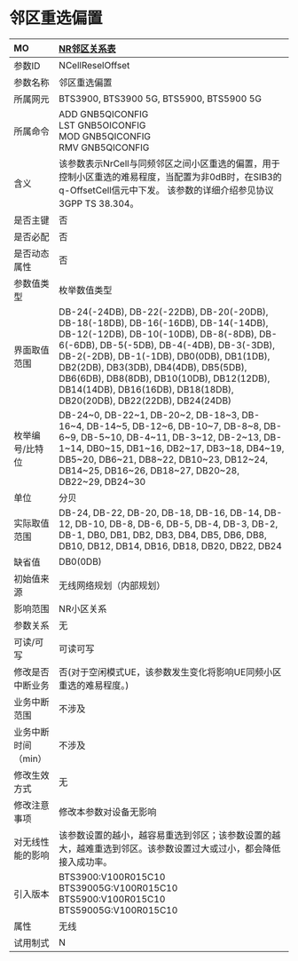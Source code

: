 # 邻区重选偏置<table><thread><tr><th align = "left">MO</th><th align = "left"><a href = "index.html#邻区重选偏置-7">NR邻区关系表</a></td></tr></thread><tbody><tr><td>参数ID</td><td>NCellReselOffset</td></tr><tr><td>参数名称</td><td>邻区重选偏置</td></tr><tr><td>所属网元</td><td>BTS3900, BTS3900 5G, BTS5900, BTS5900 5G</td></tr><tr><td>所属命令</td><td>ADD GNB5QICONFIG<br>LST GNB5OICONFIG<br>MOD GNB5QICONFIG<br>RMV GNB5QICONFIG</td></tr><tr><td>含义</td><td>该参数表示NrCell与同频邻区之间小区重选的偏置，用于控制小区重选的难易程度，当配置为非0dB时，在SIB3的q-OffsetCell信元中下发。
该参数的详细介绍参见协议3GPP TS 38.304。</td></tr><tr><td>是否主键</td><td>否</td></tr><tr><td>是否必配</td><td>否</td></tr><tr><td>是否动态属性</td><td>否</td></tr><tr><td>参数值类型</td><td>枚举数值类型</td></tr><tr><td>界面取值范围</td><td>DB-24(-24DB), DB-22(-22DB), DB-20(-20DB), DB-18(-18DB), DB-16(-16DB), DB-14(-14DB), DB-12(-12DB), DB-10(-10DB), DB-8(-8DB), DB-6(-6DB), DB-5(-5DB), DB-4(-4DB), DB-3(-3DB), DB-2(-2DB), DB-1(-1DB), DB0(0DB), DB1(1DB), DB2(2DB), DB3(3DB), DB4(4DB), DB5(5DB), DB6(6DB), DB8(8DB), DB10(10DB), DB12(12DB), DB14(14DB), DB16(16DB), DB18(18DB), DB20(20DB), DB22(22DB), DB24(24DB)</td></tr><tr><td>枚举编号/比特位</td><td>DB-24~0, DB-22~1, DB-20~2, DB-18~3, DB-16~4, DB-14~5, DB-12~6, DB-10~7, DB-8~8, DB-6~9, DB-5~10, DB-4~11, DB-3~12, DB-2~13, DB-1~14, DB0~15, DB1~16, DB2~17, DB3~18, DB4~19, DB5~20, DB6~21, DB8~22, DB10~23, DB12~24, DB14~25, DB16~26, DB18~27, DB20~28, DB22~29, DB24~30</td></tr><tr><td>单位</td><td>分贝</td></tr><tr><td>实际取值范围</td><td>DB-24, DB-22, DB-20, DB-18, DB-16, DB-14, DB-12, DB-10, DB-8, DB-6, DB-5, DB-4, DB-3, DB-2, DB-1, DB0, DB1, DB2, DB3, DB4, DB5, DB6, DB8, DB10, DB12, DB14, DB16, DB18, DB20, DB22, DB24</td></tr><tr><td>缺省值</td><td>DB0(0DB)</td></tr><tr><td>初始值来源</td><td>无线网络规划（内部规划）</td></tr><tr><td>影响范围</td><td>NR小区关系</td></tr><tr><td>参数关系</td><td>无</td></tr><tr><td>可读/可写</td><td>可读可写</td></tr><tr><td>修改是否中断业务</td><td>否(对于空闲模式UE，该参数发生变化将影响UE同频小区重选的难易程度。)</td></tr><tr><td>业务中断范围</td><td>不涉及</td></tr><tr><td>业务中断时间（min）</td><td>不涉及</td></tr><tr><td>修改生效方式</td><td>无</td></tr><tr><td>修改注意事项</td><td>修改本参数对设备无影响</td></tr><tr><td>对无线性能的影响</td><td>该参数设置的越小，越容易重选到邻区；该参数设置的越大，越难重选到邻区。该参数设置过大或过小，都会降低接入成功率。</td></tr><tr><td>引入版本</td><td>BTS3900:V100R015C10<br>BTS39005G:V100R015C10<br>BTS5900:V100R015C10<br>BTS59005G:V100R015C10</td></tr><tr><td>属性</td><td>无线</td></tr><tr><td>试用制式</td><td>N</td></tr></tbody></table>